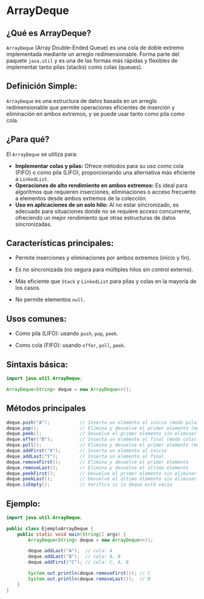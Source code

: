 # ArrayDeque

## ¿Qué es ArrayDeque?

`ArrayDeque` (Array Double-Ended Queue) es una cola de doble extremo implementada mediante un arreglo redimensionable. Forma parte del paquete `java.util` y es una de las formas más rápidas y 
flexibles de implementar tanto pilas (stacks) como colas (queues).

## Definición Simple:

`ArrayDeque` es una estructura de datos basada en un arreglo redimensionable que permite operaciones eficientes de inserción y eliminación en ambos extremos, y se puede usar tanto como pila como cola.

## ¿Para qué?

El `ArrayDeque` se utiliza para:

- **Implementar colas y pilas:** Ofrece métodos para su uso como cola (FIFO) o como pila (LIFO), proporcionando una alternativa más eficiente a `LinkedList`.
- **Operaciones de alto rendimiento en ambos extremos:** Es ideal para algoritmos que requieren inserciones, eliminaciones o acceso frecuente a elementos desde ambos extremos de la colección.
- **Uso en aplicaciones de un solo hilo:** Al no estar sincronizado, es adecuado para situaciones donde no se requiere acceso concurrente, ofreciendo un mejor rendimiento que otras estructuras de datos sincronizadas.

## Características principales:

- Permite inserciones y eliminaciones por ambos extremos (inicio y fin).

- Es no sincronizada (no segura para múltiples hilos sin control externo).

- Más eficiente que `Stack` y `LinkedList` para pilas y colas en la mayoría de los casos.

- No permite elementos `null`.

## Usos comunes:

- Como pila (LIFO): usando `push`, `pop`, `peek`.

- Como cola (FIFO): usando `offer`, `poll`, `peek`.

## Sintaxis básica:

```Java
import java.util.ArrayDeque;

ArrayDeque<String> deque = new ArrayDeque<>();
```

## Métodos principales

```Java
deque.push("A");           // Inserta un elemento al inicio (modo pila)
deque.pop();               // Elimina y devuelve el primer elemento (modo pila)
deque.peek();              // Devuelve el primer elemento sin eliminarlo (modo pila)
deque.offer("B");          // Inserta un elemento al final (modo cola)
deque.poll();              // Elimina y devuelve el primer elemento (modo cola)
deque.addFirst("X");       // Inserta un elemento al inicio
deque.addLast("Y");        // Inserta un elemento al final
deque.removeFirst();       // Elimina y devuelve el primer elemento
deque.removeLast();        // Elimina y devuelve el último elemento
deque.peekFirst();         // Devuelve el primer elemento sin eliminarlo
deque.peekLast();          // Devuelve el último elemento sin eliminarlo
deque.isEmpty();           // Verifica si la deque está vacía
```

## Ejemplo:

```Java
import java.util.ArrayDeque;

public class EjemploArrayDeque {
    public static void main(String[] args) {
        ArrayDeque<String> deque = new ArrayDeque<>();

        deque.addLast("A");  // cola: A
        deque.addLast("B");  // cola: A, B
        deque.addFirst("C"); // cola: C, A, B

        System.out.println(deque.removeFirst()); // C
        System.out.println(deque.removeLast());  // B
    }
}
```
